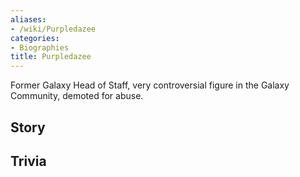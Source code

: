 ```yaml
---
aliases:
- /wiki/Purpledazee
categories:
- Biographies
title: Purpledazee
---
```


Former Galaxy Head of Staff, very controversial figure in the Galaxy Community, demoted for abuse.

## Story

## Trivia
